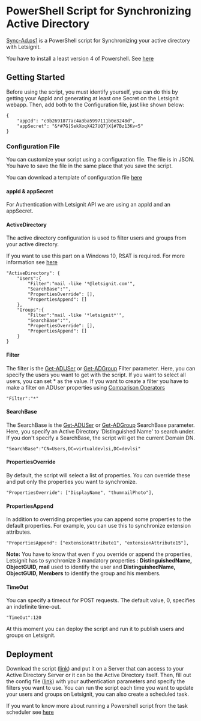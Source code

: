 # PowerShell Script for Synchronizing Active Directory

[Sync-Ad.ps1](https://github.com/letsignit/synchro-ad-script/releases/latest/download/sync-ad.ps1) is a PowerShell script for Synchronizing your active directory with Letsignit.

You have to install a least version 4 of Powershell.
See [here](https://docs.microsoft.com/en-us/powershell/scripting/install/installing-windows-powershell?view=powershell-6)

## Getting Started

Before using the script, you must identify yourself, you can do this by getting your AppId and generating at least one Secret on the Letsignit webapp. Then, add both to the Configuration file, just like shown below: 

```
{
    "appId": "c9b2691877ac4a3ba5997111b0e3248d",
    "appSecret": "&*#7G]SekXoqX427UQ7}X[#7Bz13Kv<5"
}
```

### Configuration File

You can customize your script using a configuration file. The file is in JSON. You have to save the file in the same place that you save the script.

You can download a template of configuration file [here](https://github.com/letsignit/synchro-ad-script/releases/latest/download/config.json)

#### appId & appSecret
For Authentication with Letsignit API we are using an appId and an appSecret.

#### ActiveDirectory

The active directory configuration is used to filter users and groups from your active directory.

If you want to use this part on a Windows 10, RSAT is required. For more information see [here](https://docs.microsoft.com/en-us/windows-server/remote/remote-server-administration-tools)

```
"ActiveDirectory": {
    "Users":{
        "Filter":"mail -like '*@letsignit.com'",
        "SearchBase":"",
        "PropertiesOverride": [],
        "PropertiesAppend": []
    },
    "Groups":{
        "Filter":"mail -like '*letsignit*'",
        "SearchBase":"",
        "PropertiesOverride": [],
        "PropertiesAppend": []
    }
}
```

#### Filter
The filter is the [Get-ADUSer](https://docs.microsoft.com/en-us/powershell/module/addsadministration/get-aduser) or [Get-ADGroup](https://docs.microsoft.com/en-us/powershell/module/addsadministration/get-adgroup) Filter parameter. Here, you can specify the users you want to get with the script.
If you want to select all users, you can set * as the value.
If you want to create a filter you have to make a filter on ADUser properties using [Comparison Operators](https://docs.microsoft.com/fr-FR/powershell/module/microsoft.powershell.core/about/about_comparison_operators?view=powershell-4.0)

```
"Filter":"*"
```

#### SearchBase
The SearchBase is the [Get-ADUSer](https://docs.microsoft.com/en-us/powershell/module/addsadministration/get-aduser) or [Get-ADGroup](https://docs.microsoft.com/en-us/powershell/module/addsadministration/get-adgroup) SearchBase parameter. Here, you specify an Active Directory 'Distinguished Name' to search under. If you don't specify a SearchBase, the script will get the current Domain DN.

```
"SearchBase":"CN=Users,DC=virtualdevlsi,DC=devlsi"
```

#### PropertiesOverride
By default, the script will select a list of properties. You can override these and put only the properties you want to synchronize.
```
"PropertiesOverride": ["DisplayName", "thumnailPhoto"],
```

#### PropertiesAppend
In addition to overriding properties you can append some properties to the default properties. For example, you can use this to synchronize extension attributes.
```
"PropertiesAppend": ["extensionAttribute1", "extensionAttribute15"],
```

**Note:** You have to know that even if you override or append the properties, Letsignit has to synchronize 3 mandatory properties : **DistinguishedName, ObjectGUID, mail** used to identify the user and  **DistinguishedName, ObjectGUID, Members** to identify the group and his members.


#### TimeOut
You can specify a timeout for POST requests. The default value, 0, specifies an indefinite time-out.

```
"TimeOut":120
```



At this moment you can deploy the script and run it to publish users and groups on  Letsignit.

## Deployment
Download the script ([link](https://github.com/letsignit/synchro-ad-script/releases/latest/download/sync-ad.ps1)) and put it on a Server that can access to your Active Directory Server or it can be the Active Directory itself. 
Then, fill out the config file ([link](https://github.com/letsignit/synchro-ad-script/releases/latest/download/config.json)) with your authentication parameters and specify the filters you want to use.
You can run the script each time you want to update your users and groups on Letsignit, you can also create a scheduled task.

If you want to know more about running a Powershell script from the task scheduler see [here](https://community.spiceworks.com/how_to/17736-run-powershell-scripts-from-task-scheduler)
